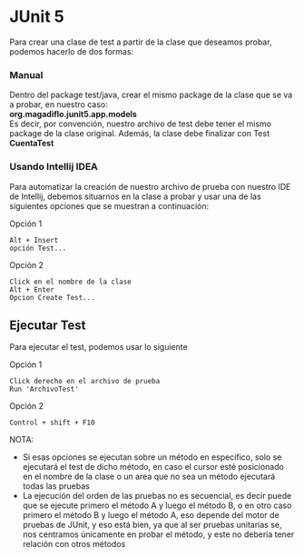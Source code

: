 # JUnit 5

Para crear una clase de test a partir de la clase que deseamos probar,
podemos hacerlo de dos formas:

### Manual
Dentro del package test/java, crear el mismo package de la clase que se va a probar,
en nuestro caso:  
**org.magadiflo.junit5.app.models**  
Es decir, por convención, nuestro archivo de test debe tener el mismo package de 
la clase original. Además, la clase debe finalizar con Test  
**CuentaTest**

### Usando Intellij IDEA
Para automatizar la creación de nuestro archivo de prueba con nuestro IDE de Intellij, 
debemos situarnos en la clase a probar y usar una
de las siguientes opciones que se muestran a continuación:

Opción 1
```
Alt + Insert
opción Test...
```
Opción 2
```
Click en el nombre de la clase
Alt + Enter
Opcion Create Test...
```

## Ejecutar Test
Para ejecutar el test, podemos usar lo siguiente

Opción 1
```
Click derecho en el archivo de prueba
Run 'ArchivoTest'
```

Opción 2
```
Control + shift + F10
```

NOTA: 
- Si esas opciones se ejecutan sobre un método 
en específico, solo se ejecutará el test de dicho método,
en caso el cursor esté posicionado en el nombre de la clase o un area
que no sea un método ejecutará todas las pruebas
- La ejecución del orden de las pruebas no es secuencial, es decir
puede que se ejecute primero el método A y luego el método B, o en otro caso
primero el método B y luego el método A, eso depende del motor de pruebas de 
JUnit, y eso está bien, ya que al ser pruebas unitarias se, nos centramos únicamente
en probar el método, y este no debería tener relación con otros métodos